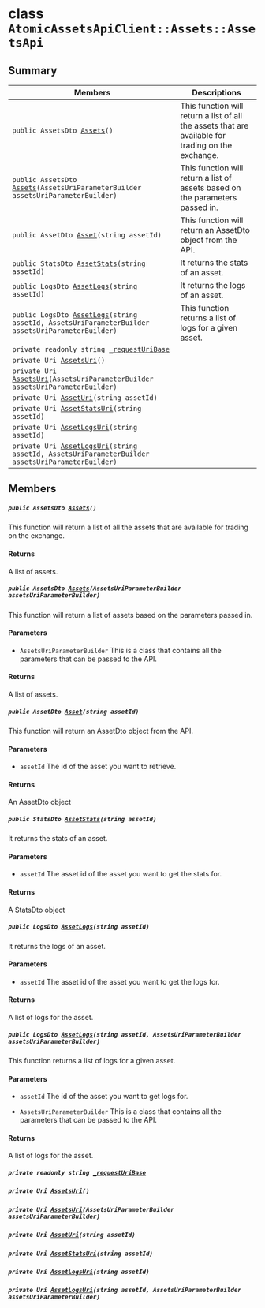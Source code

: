 # class `AtomicAssetsApiClient::Assets::AssetsApi` 

## Summary

 Members                                | Descriptions                                
----------------------------------------|---------------------------------------------
`public AssetsDto `[`Assets`](#class_atomic_assets_api_client_1_1_assets_1_1_assets_api_1acdb8d694084b095eb723eeaeb4c23adc)`()` | This function will return a list of all the assets that are available for trading on the exchange.
`public AssetsDto `[`Assets`](#class_atomic_assets_api_client_1_1_assets_1_1_assets_api_1adc55e98828b607f5b6163cf6f571a2e0)`(AssetsUriParameterBuilder assetsUriParameterBuilder)` | This function will return a list of assets based on the parameters passed in.
`public AssetDto `[`Asset`](#class_atomic_assets_api_client_1_1_assets_1_1_assets_api_1a8e72956dc29bff81c4855bf7c82c1959)`(string assetId)` | This function will return an AssetDto object from the API.
`public StatsDto `[`AssetStats`](#class_atomic_assets_api_client_1_1_assets_1_1_assets_api_1a77880d824d173d2d7d5a205eee08a90e)`(string assetId)` | It returns the stats of an asset.
`public LogsDto `[`AssetLogs`](#class_atomic_assets_api_client_1_1_assets_1_1_assets_api_1a7185cc74320faa73cbd1bdb5244002c5)`(string assetId)` | It returns the logs of an asset.
`public LogsDto `[`AssetLogs`](#class_atomic_assets_api_client_1_1_assets_1_1_assets_api_1a4fe06e212c3432f70ecdb650d47a4a1d)`(string assetId, AssetsUriParameterBuilder assetsUriParameterBuilder)` | This function returns a list of logs for a given asset.
`private readonly string `[`_requestUriBase`](#class_atomic_assets_api_client_1_1_assets_1_1_assets_api_1a1854c4909a1013a684af16fb52e8a387) | 
`private Uri `[`AssetsUri`](#class_atomic_assets_api_client_1_1_assets_1_1_assets_api_1ae492984f10f05c5b2c55dff3eeac11c1)`()` | 
`private Uri `[`AssetsUri`](#class_atomic_assets_api_client_1_1_assets_1_1_assets_api_1af05b4c0efc0e0c3c29cfe110a2db404f)`(AssetsUriParameterBuilder assetsUriParameterBuilder)` | 
`private Uri `[`AssetUri`](#class_atomic_assets_api_client_1_1_assets_1_1_assets_api_1aad28b71538e9bb09f0d021d107cb77ad)`(string assetId)` | 
`private Uri `[`AssetStatsUri`](#class_atomic_assets_api_client_1_1_assets_1_1_assets_api_1a42f959437e709f64ce97e7a7c8c02466)`(string assetId)` | 
`private Uri `[`AssetLogsUri`](#class_atomic_assets_api_client_1_1_assets_1_1_assets_api_1ac8295373df37326f5ccd5a9511ed9e2e)`(string assetId)` | 
`private Uri `[`AssetLogsUri`](#class_atomic_assets_api_client_1_1_assets_1_1_assets_api_1ac05cfb4a5ff1c123d460a6999935c0cc)`(string assetId, AssetsUriParameterBuilder assetsUriParameterBuilder)` | 

## Members

##### `public AssetsDto `[`Assets`](#class_atomic_assets_api_client_1_1_assets_1_1_assets_api_1acdb8d694084b095eb723eeaeb4c23adc)`()` 

This function will return a list of all the assets that are available for trading on the exchange.

#### Returns
A list of assets.

##### `public AssetsDto `[`Assets`](#class_atomic_assets_api_client_1_1_assets_1_1_assets_api_1adc55e98828b607f5b6163cf6f571a2e0)`(AssetsUriParameterBuilder assetsUriParameterBuilder)` 

This function will return a list of assets based on the parameters passed in.

#### Parameters
* `AssetsUriParameterBuilder` This is a class that contains all the parameters that can be passed to the API.

#### Returns
A list of assets.

##### `public AssetDto `[`Asset`](#class_atomic_assets_api_client_1_1_assets_1_1_assets_api_1a8e72956dc29bff81c4855bf7c82c1959)`(string assetId)` 

This function will return an AssetDto object from the API.

#### Parameters
* `assetId` The id of the asset you want to retrieve.

#### Returns
An AssetDto object

##### `public StatsDto `[`AssetStats`](#class_atomic_assets_api_client_1_1_assets_1_1_assets_api_1a77880d824d173d2d7d5a205eee08a90e)`(string assetId)` 

It returns the stats of an asset.

#### Parameters
* `assetId` The asset id of the asset you want to get the stats for.

#### Returns
A StatsDto object

##### `public LogsDto `[`AssetLogs`](#class_atomic_assets_api_client_1_1_assets_1_1_assets_api_1a7185cc74320faa73cbd1bdb5244002c5)`(string assetId)` 

It returns the logs of an asset.

#### Parameters
* `assetId` The asset id of the asset you want to get the logs for.

#### Returns
A list of logs for the asset.

##### `public LogsDto `[`AssetLogs`](#class_atomic_assets_api_client_1_1_assets_1_1_assets_api_1a4fe06e212c3432f70ecdb650d47a4a1d)`(string assetId, AssetsUriParameterBuilder assetsUriParameterBuilder)` 

This function returns a list of logs for a given asset.

#### Parameters
* `assetId` The id of the asset you want to get logs for.

* `AssetsUriParameterBuilder` This is a class that contains all the parameters that can be passed to the API.

#### Returns
A list of logs for the asset.

##### `private readonly string `[`_requestUriBase`](#class_atomic_assets_api_client_1_1_assets_1_1_assets_api_1a1854c4909a1013a684af16fb52e8a387) 

##### `private Uri `[`AssetsUri`](#class_atomic_assets_api_client_1_1_assets_1_1_assets_api_1ae492984f10f05c5b2c55dff3eeac11c1)`()` 

##### `private Uri `[`AssetsUri`](#class_atomic_assets_api_client_1_1_assets_1_1_assets_api_1af05b4c0efc0e0c3c29cfe110a2db404f)`(AssetsUriParameterBuilder assetsUriParameterBuilder)` 

##### `private Uri `[`AssetUri`](#class_atomic_assets_api_client_1_1_assets_1_1_assets_api_1aad28b71538e9bb09f0d021d107cb77ad)`(string assetId)` 

##### `private Uri `[`AssetStatsUri`](#class_atomic_assets_api_client_1_1_assets_1_1_assets_api_1a42f959437e709f64ce97e7a7c8c02466)`(string assetId)` 

##### `private Uri `[`AssetLogsUri`](#class_atomic_assets_api_client_1_1_assets_1_1_assets_api_1ac8295373df37326f5ccd5a9511ed9e2e)`(string assetId)` 

##### `private Uri `[`AssetLogsUri`](#class_atomic_assets_api_client_1_1_assets_1_1_assets_api_1ac05cfb4a5ff1c123d460a6999935c0cc)`(string assetId, AssetsUriParameterBuilder assetsUriParameterBuilder)` 


